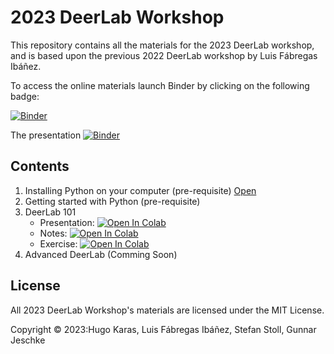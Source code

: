 # 2023 DeerLab Workshop

This repository contains all the materials for the 2023 DeerLab workshop, and is based upon the previous 2022 DeerLab workshop by Luis Fábregas Ibáñez.

To access the online materials launch Binder by clicking on the following badge: 

[![Binder](https://mybinder.org/badge_logo.svg)](https://mybinder.org/v2/gh/HKaras/DeerLabWorkshop2023/main)

The presentation
[![Binder](https://mybinder.org/badge_logo.svg)](https://mybinder.org/v2/gh/HKaras/DeerLabWorkshop2023/main?filepath=enotebooks/presentation.ipynb)

## Contents
1. Installing Python on your computer (pre-requisite) [Open](https://github.com/HKaras/DeerLabWorkshop2023/blob/main/notebooks/00-Installing-Python.md)
2. Getting started with Python (pre-requisite) 
3. DeerLab 101
     - Presentation:   [![Open In Colab](https://colab.research.google.com/assets/colab-badge.svg)](https://colab.research.google.com/HKaras/DeerLabWorkshop2023/blob/main/notebooks/presentation.ipynb)
     - Notes:        [![Open In Colab](https://colab.research.google.com/assets/colab-badge.svg)](https://colab.research.google.com/HKaras/DeerLabWorkshop2023/blob/main/notebooks/presentation.ipynb)
     - Exercise:      [![Open In Colab](https://colab.research.google.com/assets/colab-badge.svg)](https://colab.research.google.com/HKaras/DeerLabWorkshop2023/blob/main/notebooks/presentation.ipynb)
5. Advanced DeerLab (Comming Soon)


## License

All 2023 DeerLab Workshop's materials are licensed under the MIT License.

Copyright © 2023:Hugo Karas, Luis Fábregas Ibáñez, Stefan Stoll, Gunnar Jeschke
